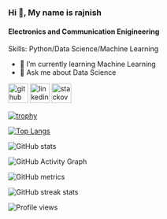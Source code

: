 ### Hi 👋, My name is rajnish
#### Electronics and Communication Enigineering

Skills: Python/Data Science/Machine Learning

- 🌱 I’m currently learning Machine Learning 
- 💬 Ask me about Data Science 


[<img src='https://cdn.jsdelivr.net/npm/simple-icons@3.0.1/icons/github.svg' alt='github' height='40'>](https://github.com/rajnishkumarkushwaha)  [<img src='https://cdn.jsdelivr.net/npm/simple-icons@3.0.1/icons/linkedin.svg' alt='linkedin' height='40'>](https://www.linkedin.com/in/rajnishkumarkushwaha/)  [<img src='https://cdn.jsdelivr.net/npm/simple-icons@3.0.1/icons/stackoverflow.svg' alt='stackoverflow' height='40'>](https://stackoverflow.com/users/rajnishkumarkushwaha)  

[![trophy](https://github-profile-trophy.vercel.app/?username=rajnishkumarkushwaha)](https://github.com/ryo-ma/github-profile-trophy)

[![Top Langs](https://github-readme-stats.vercel.app/api/top-langs/?username=rajnishkumarkushwaha)](https://github.com/anuraghazra/github-readme-stats)

![GitHub stats](https://github-readme-stats.vercel.app/api?username=rajnishkumarkushwaha&show_icons=true&count_private=true)  

![GitHub Activity Graph](https://activity-graph.herokuapp.com/graph?username=rajnishkumarkushwaha)  

![GitHub metrics](https://metrics.lecoq.io/rajnishkumarkushwaha)  

![GitHub streak stats](https://github-readme-streak-stats.herokuapp.com/?user=rajnishkumarkushwaha)  

![Profile views](https://gpvc.arturio.dev/rajnishkumarkushwaha)  
